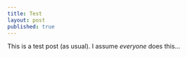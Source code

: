```yaml
---
title: Test
layout: post
published: true
---
```

This is a test post (as usual). I assume *everyone* does this...